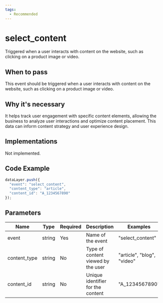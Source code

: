 ```yaml
---
tags:
  - Recommended
---
```


# select_content

Triggered when a user interacts with content on the website, such as clicking on a product image or video.

## When to pass
This event should be triggered when a user interacts with content on the website, such as clicking on a product image or video.

## Why it's necessary
It helps track user engagement with specific content elements, allowing the business to analyze user interactions and optimize content placement. This data can inform content strategy and user experience design.

## Implementations
Not implemented.

## Code Example

```js
dataLayer.push({
  "event": "select_content",
  "content_type": "article",
  "content_id": "A_1234567890"
});
```

## Parameters

| Name | Type | Required | Description | Examples |
|------|------|----------|-------------|----------|
| event | string | Yes | Name of the event | "select_content" |
| content_type | string | No | Type of content viewed by the user | "article", "blog", "video" |
| content_id | string | No | Unique identifier for the content | "A_1234567890" |
